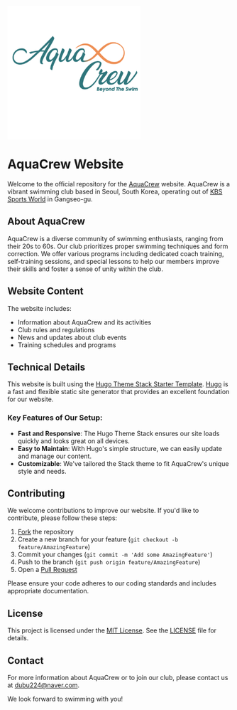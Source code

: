 <img align="center" width="300" alt="logo" src="/assets/img/logo_italic.png">

# AquaCrew Website

Welcome to the official repository for the [AquaCrew](https://aquacrew.co.kr) website. AquaCrew is a vibrant swimming club based in Seoul, South Korea, operating out of [KBS Sports World](https://www.kbssw.co.kr/) in Gangseo-gu.

## About AquaCrew

AquaCrew is a diverse community of swimming enthusiasts, ranging from their 20s to 60s. Our club prioritizes proper swimming techniques and form correction. We offer various programs including dedicated coach training, self-training sessions, and special lessons to help our members improve their skills and foster a sense of unity within the club.

## Website Content

The website includes:

- Information about AquaCrew and its activities
- Club rules and regulations
- News and updates about club events
- Training schedules and programs

## Technical Details

This website is built using the [Hugo Theme Stack Starter Template](https://github.com/CaiJimmy/hugo-theme-stack-starter). [Hugo](https://gohugo.io/) is a fast and flexible static site generator that provides an excellent foundation for our website.

### Key Features of Our Setup:

- **Fast and Responsive**: The Hugo Theme Stack ensures our site loads quickly and looks great on all devices.
- **Easy to Maintain**: With Hugo's simple structure, we can easily update and manage our content.
- **Customizable**: We've tailored the Stack theme to fit AquaCrew's unique style and needs.

## Contributing

We welcome contributions to improve our website. If you'd like to contribute, please follow these steps:

1. [Fork](https://docs.github.com/en/get-started/quickstart/fork-a-repo) the repository
2. Create a new branch for your feature (`git checkout -b feature/AmazingFeature`)
3. Commit your changes (`git commit -m 'Add some AmazingFeature'`)
4. Push to the branch (`git push origin feature/AmazingFeature`)
5. Open a [Pull Request](https://docs.github.com/en/pull-requests/collaborating-with-pull-requests/proposing-changes-to-your-work-with-pull-requests/creating-a-pull-request)

Please ensure your code adheres to our coding standards and includes appropriate documentation.

## License

This project is licensed under the [MIT License](https://opensource.org/licenses/MIT). See the [LICENSE](LICENSE) file for details.

## Contact

For more information about AquaCrew or to join our club, please contact us at dubu224@naver.com.

We look forward to swimming with you!
